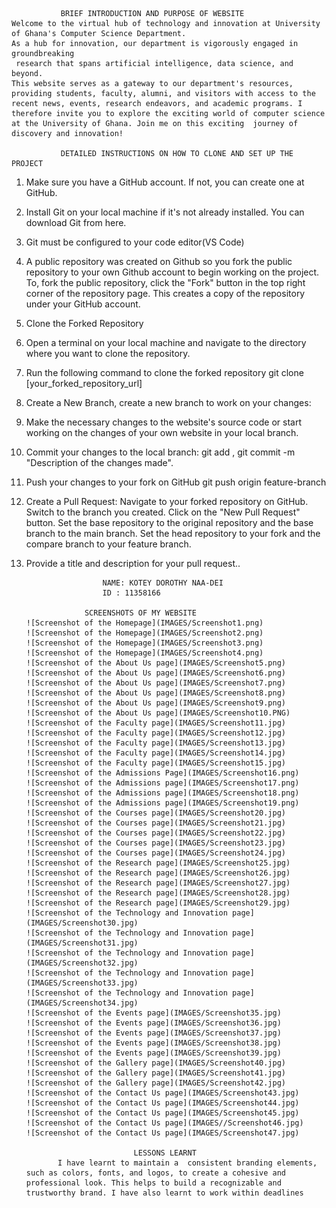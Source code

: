                BRIEF INTRODUCTION AND PURPOSE OF WEBSITE
    Welcome to the virtual hub of technology and innovation at University of Ghana's Computer Science Department.
    As a hub for innovation, our department is vigorously engaged in groundbreaking
     research that spans artificial intelligence, data science, and beyond. 
    This website serves as a gateway to our department's resources, providing students, faculty, alumni, and visitors with access to the recent news, events, research endeavors, and academic programs. I therefore invite you to explore the exciting world of computer science at the University of Ghana. Join me on this exciting  journey of discovery and innovation!

               DETAILED INSTRUCTIONS ON HOW TO CLONE AND SET UP THE PROJECT      
1.	Make sure you have a GitHub account. If not, you can create one at GitHub.
2.	Install Git on your local machine if it's not already installed. You can download Git from here.
3.	Git must be configured to your code editor(VS Code)
4.	A public repository was created on Github so you fork the public repository to your own Github account to begin working on the project.
To, fork the public repository, click the "Fork" button in the top right corner of the repository page. This creates a copy of the repository under your GitHub account.
5.	Clone the Forked Repository
6.	Open a terminal on your local machine and navigate to the directory where you want to clone the repository.
7.	Run the following command to clone the forked repository
git clone [your_forked_repository_url]
11.	Create a New Branch, create a new branch to work on your changes:
12.	Make the necessary changes to the website's source code or start working on the changes of your own website in your local branch.
13.	Commit your changes to the local branch:
git add , git commit -m "Description of the changes made".
14.	Push your changes to your fork on GitHub
git push origin feature-branch
15.	Create a Pull Request:
Navigate to your forked repository on GitHub.
Switch to the branch you created.
Click on the "New Pull Request" button.
Set the base repository to the original repository and the base branch to the main branch.
Set the head repository to your fork and the compare branch to your feature branch.
16.	Provide a title and description for your pull request..

                         NAME: KOTEY DOROTHY NAA-DEI 
                         ID : 11358166
    
                     SCREENSHOTS OF MY WEBSITE
        ![Screenshot of the Homepage](IMAGES/Screenshot1.png) 
        ![Screenshot of the Homepage](IMAGES/Screenshot2.png) 
        ![Screenshot of the Homepage](IMAGES/Screenshot3.png) 
        ![Screenshot of the Homepage](IMAGES/Screenshot4.png) 
        ![Screenshot of the About Us page](IMAGES/Screenshot5.png) 
        ![Screenshot of the About Us page](IMAGES/Screenshot6.png) 
        ![Screenshot of the About Us page](IMAGES/Screenshot7.png) 
        ![Screenshot of the About Us page](IMAGES/Screenshot8.png) 
        ![Screenshot of the About Us page](IMAGES/Screenshot9.png) 
        ![Screenshot of the About Us page](IMAGES/Screenshot10.PNG) 
        ![Screenshot of the Faculty page](IMAGES/Screenshot11.jpg) 
        ![Screenshot of the Faculty page](IMAGES/Screenshot12.jpg) 
        ![Screenshot of the Faculty page](IMAGES/Screenshot13.jpg) 
        ![Screenshot of the Faculty page](IMAGES/Screenshot14.jpg) 
        ![Screenshot of the Faculty page](IMAGES/Screenshot15.jpg) 
        ![Screenshot of the Admissions Page](IMAGES/Screenshot16.png) 
        ![Screenshot of the Admissions page](IMAGES/Screenshot17.png) 
        ![Screenshot of the Admissions page](IMAGES/Screenshot18.png) 
        ![Screenshot of the Admissions page](IMAGES/Screenshot19.png) 
        ![Screenshot of the Courses page](IMAGES/Screenshot20.jpg) 
        ![Screenshot of the Courses page](IMAGES/Screenshot21.jpg) 
        ![Screenshot of the Courses page](IMAGES/Screenshot22.jpg) 
        ![Screenshot of the Courses page](IMAGES/Screenshot23.jpg) 
        ![Screenshot of the Courses page](IMAGES/Screenshot24.jpg) 
        ![Screenshot of the Research page](IMAGES/Screenshot25.jpg) 
        ![Screenshot of the Research page](IMAGES/Screenshot26.jpg) 
        ![Screenshot of the Research page](IMAGES/Screenshot27.jpg) 
        ![Screenshot of the Research page](IMAGES/Screenshot28.jpg) 
        ![Screenshot of the Research page](IMAGES/Screenshot29.jpg) 
        ![Screenshot of the Technology and Innovation page](IMAGES/Screenshot30.jpg) 
        ![Screenshot of the Technology and Innovation page](IMAGES/Screenshot31.jpg) 
        ![Screenshot of the Technology and Innovation page](IMAGES/Screenshot32.jpg) 
        ![Screenshot of the Technology and Innovation page](IMAGES/Screenshot33.jpg) 
        ![Screenshot of the Technology and Innovation page](IMAGES/Screenshot34.jpg) 
        ![Screenshot of the Events page](IMAGES/Screenshot35.jpg) 
        ![Screenshot of the Events page](IMAGES/Screenshot36.jpg) 
        ![Screenshot of the Events page](IMAGES/Screenshot37.jpg) 
        ![Screenshot of the Events page](IMAGES/Screenshot38.jpg) 
        ![Screenshot of the Events page](IMAGES/Screenshot39.jpg) 
        ![Screenshot of the Gallery page](IMAGES/Screenshot40.jpg) 
        ![Screenshot of the Gallery page](IMAGES/Screenshot41.jpg) 
        ![Screenshot of the Gallery page](IMAGES/Screenshot42.jpg)
        ![Screenshot of the Contact Us page](IMAGES/Screenshot43.jpg) 
        ![Screenshot of the Contact Us page](IMAGES/Screenshot44.jpg) 
        ![Screenshot of the Contact Us page](IMAGES/Screenshot45.jpg) 
        ![Screenshot of the Contact Us page](IMAGES//Screenshot46.jpg) 
        ![Screenshot of the Contact Us page](IMAGES/Screenshot47.jpg) 

                                LESSONS LEARNT
               I have learnt to maintain a  consistent branding elements, such as colors, fonts, and logos, to create a cohesive and professional look. This helps to build a recognizable and trustworthy brand. I have also learnt to work within deadlines
        
     
        
         

        

          






      